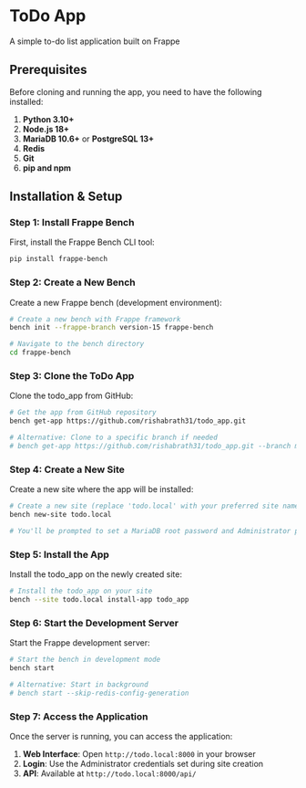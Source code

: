 # ToDo App

A simple to-do list application built on Frappe

## Prerequisites

Before cloning and running the app, you need to have the following installed:

1. **Python 3.10+**
2. **Node.js 18+** 
3. **MariaDB 10.6+** or **PostgreSQL 13+**
4. **Redis**
5. **Git**
6. **pip and npm**

## Installation & Setup

### Step 1: Install Frappe Bench

First, install the Frappe Bench CLI tool:

```bash
pip install frappe-bench
```

### Step 2: Create a New Bench

Create a new Frappe bench (development environment):

```bash
# Create a new bench with Frappe framework
bench init --frappe-branch version-15 frappe-bench

# Navigate to the bench directory
cd frappe-bench
```

### Step 3: Clone the ToDo App

Clone the todo_app from GitHub:

```bash
# Get the app from GitHub repository
bench get-app https://github.com/rishabrath31/todo_app.git

# Alternative: Clone to a specific branch if needed
# bench get-app https://github.com/rishabrath31/todo_app.git --branch main
```

### Step 4: Create a New Site

Create a new site where the app will be installed:

```bash
# Create a new site (replace 'todo.local' with your preferred site name)
bench new-site todo.local

# You'll be prompted to set a MariaDB root password and Administrator password
```

### Step 5: Install the App

Install the todo_app on the newly created site:

```bash
# Install the todo_app on your site
bench --site todo.local install-app todo_app
```

### Step 6: Start the Development Server

Start the Frappe development server:

```bash
# Start the bench in development mode
bench start

# Alternative: Start in background
# bench start --skip-redis-config-generation
```

### Step 7: Access the Application

Once the server is running, you can access the application:

1. **Web Interface**: Open `http://todo.local:8000` in your browser
2. **Login**: Use the Administrator credentials set during site creation
3. **API**: Available at `http://todo.local:8000/api/`
